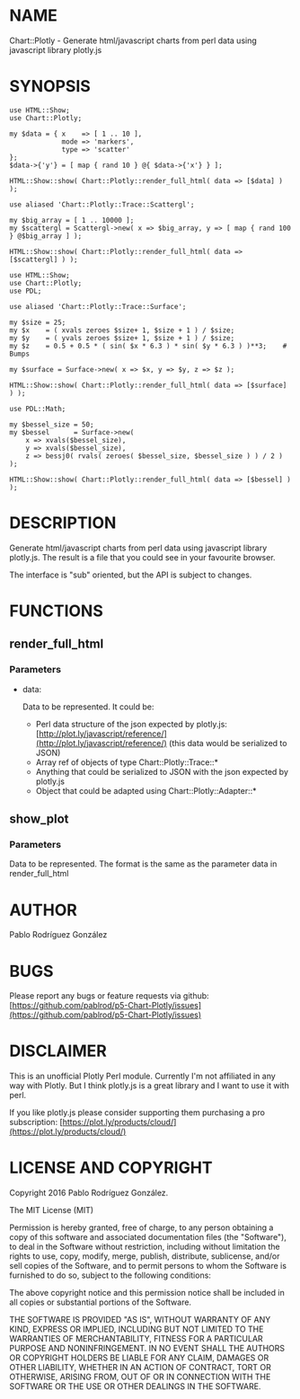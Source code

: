 # NAME

Chart::Plotly - Generate html/javascript charts from perl data using javascript library plotly.js

# SYNOPSIS

    use HTML::Show;
    use Chart::Plotly;
    
    my $data = { x    => [ 1 .. 10 ],
                 mode => 'markers',
                 type => 'scatter'
    };
    $data->{'y'} = [ map { rand 10 } @{ $data->{'x'} } ];
    
    HTML::Show::show( Chart::Plotly::render_full_html( data => [$data] ) );
    
    use aliased 'Chart::Plotly::Trace::Scattergl';
    
    my $big_array = [ 1 .. 10000 ];
    my $scattergl = Scattergl->new( x => $big_array, y => [ map { rand 100 } @$big_array ] );
    
    HTML::Show::show( Chart::Plotly::render_full_html( data => [$scattergl] ) );

    use HTML::Show;
    use Chart::Plotly;
    use PDL;
    
    use aliased 'Chart::Plotly::Trace::Surface';
    
    my $size = 25;
    my $x    = ( xvals zeroes $size+ 1, $size + 1 ) / $size;
    my $y    = ( yvals zeroes $size+ 1, $size + 1 ) / $size;
    my $z    = 0.5 + 0.5 * ( sin( $x * 6.3 ) * sin( $y * 6.3 ) )**3;    # Bumps
    
    my $surface = Surface->new( x => $x, y => $y, z => $z );
    
    HTML::Show::show( Chart::Plotly::render_full_html( data => [$surface] ) );
    
    use PDL::Math;
    
    my $bessel_size = 50;
    my $bessel      = Surface->new(
        x => xvals($bessel_size),
        y => xvals($bessel_size),
        z => bessj0( rvals( zeroes( $bessel_size, $bessel_size ) ) / 2 )
    );
    
    HTML::Show::show( Chart::Plotly::render_full_html( data => [$bessel] ) );

# DESCRIPTION

Generate html/javascript charts from perl data using javascript library plotly.js. The result
is a file that you could see in your favourite browser.

The interface is "sub" oriented, but the API is subject to changes.

# FUNCTIONS

## render\_full\_html

### Parameters

- data:

    Data to be represented. It could be:

    - Perl data structure of the json expected by plotly.js: [http://plot.ly/javascript/reference/](http://plot.ly/javascript/reference/) (this data would be serialized to JSON)
    - Array ref of objects of type Chart::Plotly::Trace::\*
    - Anything that could be serialized to JSON with the json expected by plotly.js
    - Object that could be adapted using Chart::Plotly::Adapter::\*

## show\_plot

### Parameters

Data to be represented. The format is the same as the parameter data in render\_full\_html

# AUTHOR

Pablo Rodríguez González

# BUGS

Please report any bugs or feature requests via github: [https://github.com/pablrod/p5-Chart-Plotly/issues](https://github.com/pablrod/p5-Chart-Plotly/issues)

# DISCLAIMER

This is an unofficial Plotly Perl module. Currently I'm not affiliated in any way with Plotly. 
But I think plotly.js is a great library and I want to use it with perl.

If you like plotly.js please consider supporting them purchasing a pro subscription: [https://plot.ly/products/cloud/](https://plot.ly/products/cloud/)

# LICENSE AND COPYRIGHT

Copyright 2016 Pablo Rodríguez González.

The MIT License (MIT)

Permission is hereby granted, free of charge, to any person obtaining a copy of this software and associated documentation files (the "Software"), to deal in the Software without restriction, including without limitation the rights to use, copy, modify, merge, publish, distribute, sublicense, and/or sell copies of the Software, and to permit persons to whom the Software is furnished to do so, subject to the following conditions:

The above copyright notice and this permission notice shall be included in all copies or substantial portions of the Software.

THE SOFTWARE IS PROVIDED "AS IS", WITHOUT WARRANTY OF ANY KIND, EXPRESS OR IMPLIED, INCLUDING BUT NOT LIMITED TO THE WARRANTIES OF MERCHANTABILITY, FITNESS FOR A PARTICULAR PURPOSE AND NONINFRINGEMENT. IN NO EVENT SHALL THE AUTHORS OR COPYRIGHT HOLDERS BE LIABLE FOR ANY CLAIM, DAMAGES OR OTHER LIABILITY, WHETHER IN AN ACTION OF CONTRACT, TORT OR OTHERWISE, ARISING FROM, OUT OF OR IN CONNECTION WITH THE SOFTWARE OR THE USE OR OTHER DEALINGS IN THE SOFTWARE.
